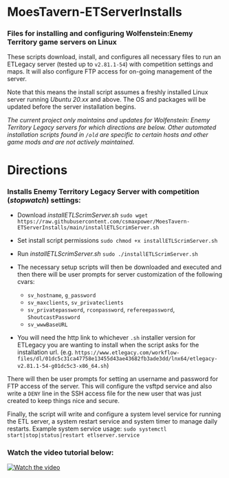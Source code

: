 # MoesTavern-ETServerInstalls
### Files for installing and configuring Wolfenstein:Enemy Territory game servers on Linux

These scripts download, install, and configures all necessary files to run an ETLegacy server (tested up to `v2.81.1-54`) with competition settings and maps. It will also configure FTP access for on-going management of the server.

Note that this means the install script assumes a freshly installed Linux server running *Ubuntu 20.xx* and above.  The OS and packages will be updated before the server installation begins.

*The current project only maintains and updates for Wolfenstein: Enemy Territory Legacy servers for which directions are below.  Other automated installation scripts found in `/old` are specific to certain hosts and other game mods and are not actively maintained.*


# Directions
### Installs Enemy Territory Legacy Server with competition (*stopwatch*) settings:

-  Download *installETLScrimServer.sh*  `sudo wget https://raw.githubusercontent.com/csmaxpower/MoesTavern-ETServerInstalls/main/installETLScrimServer.sh`
-  Set install script permissions  `sudo chmod +x installETLScrimServer.sh`
-  Run *installETLScrimServer.sh*  `sudo ./installETLScrimServer.sh`

- The necessary setup scripts will then be downloaded and executed and then there will be user prompts for server customization of the following cvars: 
    - `sv_hostname`, `g_password` 
    - `sv_maxclients`, `sv_privateclients` 
    - `sv_privatepassword`, `rconpassword`, `refereepassword`, `ShoutcastPassword` 
    - `sv_wwwBaseURL`

- You will need the http link to whichever `.sh` installer version for ETLegacy you are wanting to install when the script asks for the installation url.  (e.g. `https://www.etlegacy.com/workflow-files/dl/01dc5c31ca47758e13455d43ae43682fb3ade3dd/lnx64/etlegacy-v2.81.1-54-g01dc5c3-x86_64.sh`)

There will then be user prompts for setting an username and password for FTP access of the server.  This will configure the vsftpd service and also write a `DENY` line in the SSH access file for the new user that was just created to keep things nice and secure.

Finally, the script will write and configure a system level service for running the ETL server, a system restart service and system timer to manage daily restarts. Example system service usage:  `sudo systemctl start|stop|status|restart etlserver.service`

### Watch the video tutorial below:

[![Watch the video](https://moestavern.site.nfoservers.com/downloads/images/moes/preview.png)](https://youtu.be/85Rn-jtDNPo)
